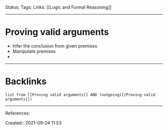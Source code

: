 Status: 
Tags: 
Links: [[Logic and Formal Reasoning]]
___
# Proving valid arguments
- Infer the conclusion from given premises
- Manipulate premises
- 
___
# Backlinks
```dataview
list from [[Proving valid arguments]] AND !outgoing([[Proving valid arguments]])
```
___
References:

Created:: 2021-09-24 11:53